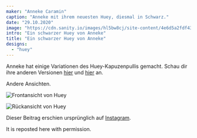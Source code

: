 ```yaml
---
maker: "Anneke Caramin"
caption: "Anneke mit ihrem neuesten Huey, diesmal in Schwarz."
date: "29.10.2020"
image: "https://cdn.sanity.io/images/hl5bw8cj/site-content/4e6d5a2fdf43b6904230f7ef7594bbcd41dd8759-640x640.jpg"
intro: "Ein schwarzer Huey von Anneke"
title: "Ein schwarzer Huey von Anneke"
designs:
  - "huey"
---
```


Anneke hat einige Variationen des Huey-Kapuzenpullis gemacht. Schau dir ihre anderen Versionen [hier](https://freesewing.org/showcase/anneke-huey/) und [hier](https://freesewing.org/showcase/anneke-huey-grey/) an.

Andere Ansichten.

![Frontansicht von Huey](https://posts.freesewing.org/uploads/anneke_huey_black_anneke2_a377a78430.jpg "Frontansicht von Huey")

![Rückansicht von Huey](https://posts.freesewing.org/uploads/anneke_huey_black_anneke3_02ae401053.jpg "Rückansicht von Huey")

Dieser Beitrag erschien ursprünglich auf [Instagram](https://www.instagram.com/p/Bz3jSeJIiYG/?utm_source=ig_web_copy_link).

It is reposted here with permission.
